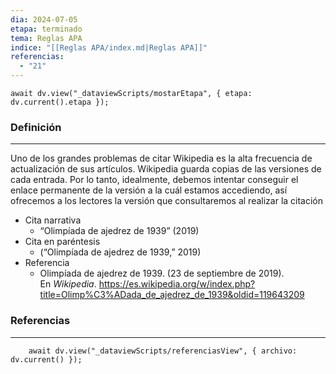 ```yaml
---
dia: 2024-07-05
etapa: terminado
tema: Reglas APA
indice: "[[Reglas APA/index.md|Reglas APA]]"
referencias:
  - "21"
---
```

```dataviewjs
await dv.view("_dataviewScripts/mostarEtapa", { etapa: dv.current().etapa });
```
### Definición
---
Uno de los grandes problemas de citar Wikipedia es la alta frecuencia de actualización de sus artículos. Wikipedia guarda copias de las versiones de cada entrada. Por lo tanto, idealmente, debemos intentar conseguir el enlace permanente de la versión a la cuál estamos accediendo, así ofrecemos a los lectores la versión que consultaremos al realizar la citación

* Cita narrativa
	* “Olimpíada de ajedrez de 1939” (2019)
* Cita en paréntesis
	* (“Olimpíada de ajedrez de 1939,” 2019)
* Referencia
	* Olimpíada de ajedrez de 1939. (23 de septiembre de 2019). En _Wikipedia_. https://es.wikipedia.org/w/index.php?title=Olimp%C3%ADada_de_ajedrez_de_1939&oldid=119643209



### Referencias
---
```dataviewjs
    await dv.view("_dataviewScripts/referenciasView", { archivo: dv.current() });
```